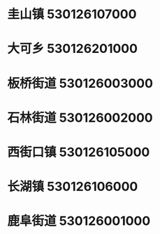 # 圭山镇 530126107000
# 大可乡 530126201000
# 板桥街道 530126003000
# 石林街道 530126002000
# 西街口镇 530126105000
# 长湖镇 530126106000
# 鹿阜街道 530126001000
